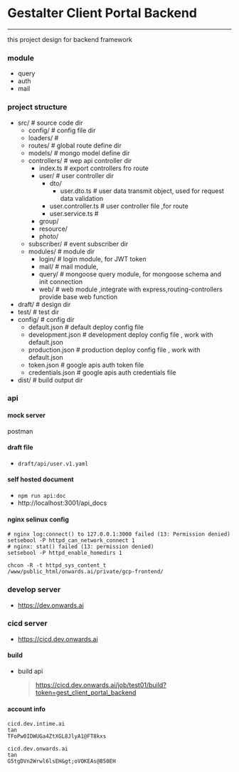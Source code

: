 # Gestalter Client Portal Backend
*********************************************************************

this project design for backend framework 

### module
- query
- auth
- mail

### project structure
- src/    # source code dir
  - config/ # config file dir
  - loaders/ # 
  - routes/ # global route define dir
  - models/ # mongo model define dir
  - controllers/ # wep api controller dir
    - index.ts # export controllers fro route
    - user/ # user controller dir
      - dto/ 
        - user.dto.ts # user data transmit object, used for request data validation 
      - user.controller.ts # user controller file ,for route
      - user.service.ts  # 
    - group/
    - resource/
    - photo/
  - subscriber/ # event subscriber dir 
  - modules/ # module dir
    - login/ # login module, for JWT token 
    - mail/ # mail module, 
    - query/ # mongoose query module, for mongoose schema and init connection
    - web/ # web module ,integrate with express,routing-controllers provide base web function
- draft/ # design dir 
- test/ # test dir
- config/ # config dir
  - default.json    # default deploy config file
  - development.json    # development deploy config file , work with default.json
  - production.json # production deploy config file , work with default.json
  - token.json   # google apis auth token file
  - credentials.json   # google apis auth credentials file
- dist/ # build output dir


### api 
#### mock server
postman
#### draft file 
- `draft/api/user.v1.yaml`
#### self hosted document
- `npm run api:doc`
- http://localhost:3001/api_docs


#### nginx selinux config

```
# nginx log:connect() to 127.0.0.1:3000 failed (13: Permission denied)
setsebool -P httpd_can_network_connect 1
# nginx: stat() failed (13: permission denied) 
setsebool -P httpd_enable_homedirs 1

chcon -R -t httpd_sys_content_t /www/public_html/onwards.ai/private/gcp-frontend/
```

### develop server
- https://dev.onwards.ai

### cicd server
- https://cicd.dev.onwards.ai
#### build
- build api 
  > https://cicd.dev.onwards.ai/job/test01/build?token=gest_client_portal_backend
#### account info
```
cicd.dev.intime.ai
tan
TFoPw0IDWUGa4ZtXGL8JlyA1@FT8kxs

cicd.dev.onwards.ai
tan
G5tgDVn2Wrwl6lsEH&gt;oVOKEAs@850EH
```
